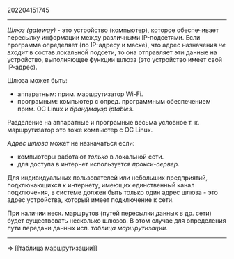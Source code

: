 202204151745
***
*Шлюз (gateway)* - это устройство (компьютер), которое обеспечивает пересылку информации между различными IP-подсетями.
Если программа определяет (по IP-адресу и маске), что адрес назначения *не входит* в состав локальной подсети, то она отправляет эти данные на устройство, выполняющее функции шлюза (это устройство имеет свой IP-адрес).

Шлюза может быть:
- аппаратным: прим. маршрутизатор Wi-Fi.
- програмным: компьютер с опред. программным обеспечением
прим. OC Linux и *брандмауэр iptables*.

Разделение на аппаратные и програмные весьма условное т. к. маршрутизатор это тоже компьютер с OC Linux.

*Адрес шлюза* может не назначаться если:
- компьютеры работают *только* в локальной сети.
- для доступа в интернет используется *прокси-сервер*.

Для индивидуальных пользователей или небольших предприятий, 
подключающихся к интернету, имеющих единственный канал подключения, 
в системе должен быть только один адрес шлюза - это адрес устройства, который имеет подключение к сети.

При наличии неск. маршрутов (путей пересылки данных в др. сети) будет существовать несколько шлюзов.
В этом случае для определения пути передачи данных исп. *таблица маршрутизации*.
***
=> [[таблица маршрутизации]]